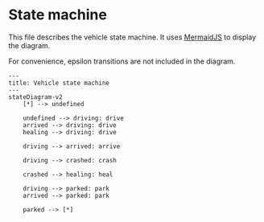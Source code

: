 # State machine

This file describes the vehicle state machine.
It uses [MermaidJS](https://mermaid.js.org/) to display the diagram.

For convenience, epsilon transitions are not included in the diagram.

```mermaid
---
title: Vehicle state machine
---
stateDiagram-v2
    [*] --> undefined

    undefined --> driving: drive
    arrived --> driving: drive
    healing --> driving: drive

    driving --> arrived: arrive

    driving --> crashed: crash

    crashed --> healing: heal

    driving --> parked: park
    arrived --> parked: park

    parked --> [*]
```
